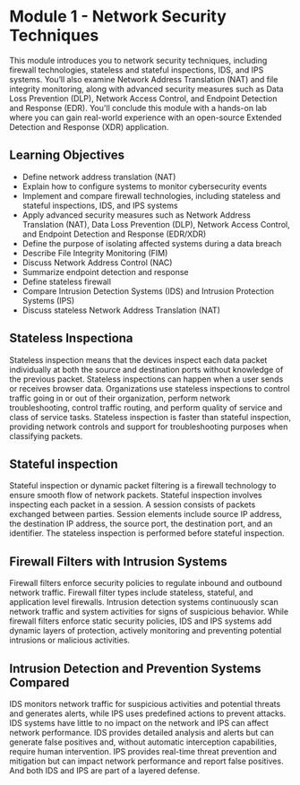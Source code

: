 # Module 1 - Network Security Techniques

This module introduces you to network security techniques, including firewall technologies, stateless and stateful inspections, IDS, and IPS systems. You’ll also examine Network Address Translation (NAT) and file integrity monitoring, along with advanced security measures such as Data Loss Prevention (DLP), Network Access Control, and Endpoint Detection and Response (EDR). You'll conclude this module with a hands-on lab where you can gain real-world experience with an open-source Extended Detection and Response (XDR) application.

## Learning Objectives
- Define network address translation (NAT)
- Explain how to configure systems to monitor cybersecurity events
- Implement and compare firewall technologies, including stateless and stateful inspections, IDS, and IPS systems
- Apply advanced security measures such as Network Address Translation (NAT), Data Loss Prevention (DLP), Network Access Control, and Endpoint Detection and Response (EDR/XDR)
- Define the purpose of isolating affected systems during a data breach
- Describe File Integrity Monitoring (FIM)
- Discuss Network Address Control (NAC)
- Summarize endpoint detection and response
- Define stateless firewall
- Compare Intrusion Detection Systems (IDS) and Intrusion Protection Systems (IPS)
- Discuss stateless Network Address Translation (NAT)

## Stateless Inspectiona 
Stateless inspection means that the devices inspect each data packet individually at both the source and destination ports without knowledge of the previous packet. Stateless inspections can happen when a user sends or receives browser data. Organizations use stateless inspections to control traffic going in or out of their organization, perform network troubleshooting, control traffic routing, and perform quality of service and class of service tasks. Stateless inspection is faster than stateful inspection, providing network controls and support for troubleshooting purposes when classifying packets.

## Stateful inspection
Stateful inspection or dynamic packet filtering is a firewall technology to ensure smooth flow of network packets. Stateful inspection involves inspecting each packet in a session. A session consists of packets exchanged between parties. Session elements include source IP address, the destination IP address, the source port, the destination port, and an identifier. The stateless inspection is performed before stateful inspection.

## Firewall Filters with Intrusion Systems
Firewall filters enforce security policies to regulate inbound and outbound network traffic. Firewall filter types include stateless, stateful, and application level firewalls. Intrusion detection systems continuously scan network traffic and system activities for signs of suspicious behavior. While firewall filters enforce static security policies, IDS and IPS systems add dynamic layers of protection, actively monitoring and preventing potential intrusions or malicious activities.

## Intrusion Detection and Prevention Systems Compared
IDS monitors network traffic for suspicious activities and potential threats and generates alerts, while IPS uses predefined actions to prevent attacks. IDS systems have little to no impact on the network and IPS can affect network performance. IDS provides detailed analysis and alerts but can generate false positives and, without automatic interception capabilities, require human intervention. IPS provides real-time threat prevention and mitigation but can impact network performance and report false positives. And both IDS and IPS are part of a layered defense.
